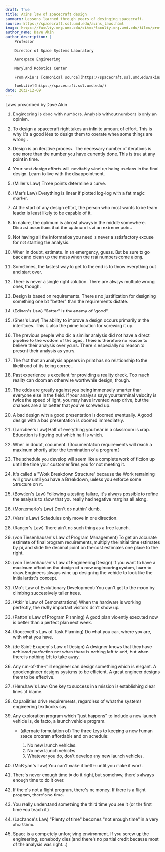 ```yaml
---
draft: True
title: Akins law of spacecraft design
summary: Lessons learned through years of desinging spacecraft.
source: https://spacecraft.ssl.umd.edu/akins_laws.html
image: https://faculty.eng.umd.edu/sites/faculty.eng.umd.edu/files/profile_images/dakin.jpg
author_name: Dave Akin
author_description: |
    Professor

    Director of Space Systems Laboratory

    Aerospace Engineering

    Maryland Robotics Center

    From Akin's [canonical source](https://spacecraft.ssl.umd.edu/akins_laws.html). source "I've been involved in spacecraft and space systems design and development for my entire career, including teaching the senior-level capstone spacecraft design course, for ten years at MIT and now at the University of Maryland for more than three decades. These are some bits of wisdom that I have gleaned during that time, some by picking up on the experience of others, but mostly by screwing up myself. I originally wrote these up and handed them out to my senior design class, as a strong hint on how best to survive my design experience. Months later, I get a phone call from a friend in California complimenting me on the Laws, which he saw on a "joke-of-the-day" listserve. Since then, I'm aware of half a dozen sites around the world that present various editions of the Laws, and even one site which has converted them (without attribution, of course) to the Laws of Certified Public Accounting. (Don't ask...) Anyone is welcome to link to these, use them, post them, send me suggestions of additional laws"

    [website](https://spacecraft.ssl.umd.edu/)
date: 2022-12-09
---
```


Laws proscribed by Dave Akin

1. Engineering is done with numbers. Analysis without numbers is only an opinion.
2. To design a spacecraft right takes an infinite amount of effort. This is why it's a good idea to design them to operate when some things are wrong .
3. Design is an iterative process. The necessary number of iterations is one more than the number you have currently done. This is true at any point in time.
4. Your best design efforts will inevitably wind up being useless in the final design. Learn to live with the disappointment.
5. (Miller's Law) Three points determine a curve.
6. (Mar's Law) Everything is linear if plotted log-log with a fat magic marker.
7. At the start of any design effort, the person who most wants to be team leader is least likely to be capable of it.
8. In nature, the optimum is almost always in the middle somewhere. Distrust assertions that the optimum is at an extreme point.
9. Not having all the information you need is never a satisfactory excuse for not starting the analysis.
10. When in doubt, estimate. In an emergency, guess. But be sure to go back and clean up the mess when the real numbers come along.
11. Sometimes, the fastest way to get to the end is to throw everything out and start over.
12. There is never a single right solution. There are always multiple wrong ones, though.
13. Design is based on requirements. There's no justification for designing something one bit "better" than the requirements dictate.
14. (Edison's Law) "Better" is the enemy of "good".
15. (Shea's Law) The ability to improve a design occurs primarily at the interfaces. This is also the prime location for screwing it up.
16. The previous people who did a similar analysis did not have a direct pipeline to the wisdom of the ages. There is therefore no reason to believe their analysis over yours. There is especially no reason to present their analysis as yours.
17. The fact that an analysis appears in print has no relationship to the likelihood of its being correct.
18. Past experience is excellent for providing a reality check. Too much reality can doom an otherwise worthwhile design, though.
19. The odds are greatly against you being immensely smarter than everyone else in the field. If your analysis says your terminal velocity is twice the speed of light, you may have invented warp drive, but the chances are a lot better that you've screwed up.
20. A bad design with a good presentation is doomed eventually. A good design with a bad presentation is doomed immediately.
21. (Larrabee's Law) Half of everything you hear in a classroom is crap. Education is figuring out which half is which.
22. When in doubt, document. (Documentation requirements will reach a maximum shortly after the termination of a program.)
23. The schedule you develop will seem like a complete work of fiction up until the time your customer fires you for not meeting it.
24. It's called a "Work Breakdown Structure" because the Work remaining will grow until you have a Breakdown, unless you enforce some Structure on it.
25. (Bowden's Law) Following a testing failure, it's always possible to refine the analysis to show that you really had negative margins all along.
26. (Montemerlo's Law) Don't do nuthin' dumb.
27. (Varsi's Law) Schedules only move in one direction.
28. (Ranger's Law) There ain't no such thing as a free launch.
29. (von Tiesenhausen's Law of Program Management) To get an accurate estimate of final program requirements, multiply the initial time estimates by pi, and slide the decimal point on the cost estimates one place to the right.
30. (von Tiesenhausen's Law of Engineering Design) If you want to have a maximum effect on the design of a new engineering system, learn to draw. Engineers always wind up designing the vehicle to look like the initial artist's concept.
31. (Mo's Law of Evolutionary Development) You can't get to the moon by climbing successively taller trees.
32. (Atkin's Law of Demonstrations) When the hardware is working perfectly, the really important visitors don't show up.
33. (Patton's Law of Program Planning) A good plan violently executed now is better than a perfect plan next week.

34. (Roosevelt's Law of Task Planning) Do what you can, where you are, with what you have.
35. (de Saint-Exupery's Law of Design) A designer knows that they have achieved perfection not when there is nothing left to add, but when there is nothing left to take away.
36. Any run-of-the-mill engineer can design something which is elegant. A good engineer designs systems to be efficient. A great engineer designs them to be effective.
37. (Henshaw's Law) One key to success in a mission is establishing clear lines of blame.
38. Capabilities drive requirements, regardless of what the systems engineering textbooks say.
39. Any exploration program which "just happens" to include a new launch vehicle is, de facto, a launch vehicle program.

    * (alternate formulation of) The three keys to keeping a new human space program affordable and on schedule:

        1. No new launch vehicles.
        2. No new launch vehicles.
        3. Whatever you do, don't develop any new launch vehicles.

40. (McBryan's Law) You can't make it better until you make it work.
41. There's never enough time to do it right, but somehow, there's always enough time to do it over.
42. If there's not a flight program, there's no money. If there is a flight program, there's no time.
43. You really understand something the third time you see it (or the first time you teach it.)
44. (Lachance's Law) "Plenty of time" becomes "not enough time" in a very short time.
45. Space is a completely unforgiving environment. If you screw up the engineering, somebody dies (and there's no partial credit because most of the analysis was right...)